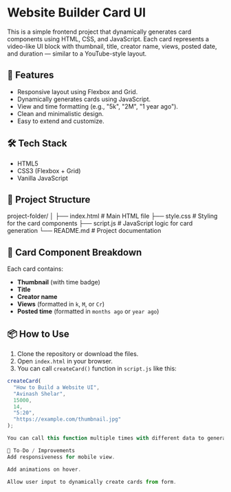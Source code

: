 # Website Builder Card UI

This is a simple frontend project that dynamically generates card components using HTML, CSS, and JavaScript. Each card represents a video-like UI block with thumbnail, title, creator name, views, posted date, and duration — similar to a YouTube-style layout.

## 🚀 Features

- Responsive layout using Flexbox and Grid.
- Dynamically generates cards using JavaScript.
- View and time formatting (e.g., "5k", "2M", "1 year ago").
- Clean and minimalistic design.
- Easy to extend and customize.

## 🛠️ Tech Stack

- HTML5
- CSS3 (Flexbox + Grid)
- Vanilla JavaScript

## 📁 Project Structure

project-folder/
│
├── index.html # Main HTML file
├── style.css # Styling for the card components
├── script.js # JavaScript logic for card generation
└── README.md # Project documentation


## 📸 Card Component Breakdown

Each card contains:
- **Thumbnail** (with time badge)
- **Title**
- **Creator name**
- **Views** (formatted in `k`, `M`, or `Cr`)
- **Posted time** (formatted in `months ago` or `year ago`)

## 📦 How to Use

1. Clone the repository or download the files.
2. Open `index.html` in your browser.
3. You can call `createCard()` function in `script.js` like this:

```javascript
createCard(
  "How to Build a Website UI",
  "Avinash Shelar",
  15000,
  14,
  "5:20",
  "https://example.com/thumbnail.jpg"
);

You can call this function multiple times with different data to generate multiple cards.

🧠 To-Do / Improvements
Add responsiveness for mobile view.

Add animations on hover.

Allow user input to dynamically create cards from form.

